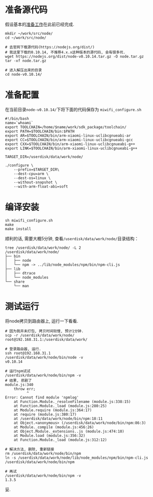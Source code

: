 # 准备源代码
假设基本的[准备工作](/miwifi-readme/)在此前已经完成.

    mkdir ~/work/src/node/
    cd ~/work/src/node/

    # 去官网下载源代码(https://nodejs.org/dist/)
    # 我这里下载的0.10.14, 不推荐4.x.x这种版本的源代码, 会有很多坑.
    wget https://nodejs.org/dist/node-v0.10.14.tar.gz -O node.tar.gz
    tar -xf node.tar.gz

    # 进入解压出来的目录
    cd node-v0.10.14/

# 准备配置
在当前目录`node-v0.10.14/`下将下面的代码保存为 `miwifi_configure.sh`

    #!/bin/bash
    name=`whoami`
    export TOOLCHAIN=/home/$name/work/sdk_package/toolchain/
    export PATH=$TOOLCHAIN/bin:$PATH
    export AR=$TOOLCHAIN/bin/arm-xiaomi-linux-uclibcgnueabi-ar
    export CC=$TOOLCHAIN/bin/arm-xiaomi-linux-uclibcgnueabi-gcc
    export CXX=$TOOLCHAIN/bin/arm-xiaomi-linux-uclibcgnueabi-g++
    export LINK=$TOOLCHAIN/bin/arm-xiaomi-linux-uclibcgnueabi-g++

    TARGET_DIR=/userdisk/data/work/node/

    ./configure \
        --prefix=$TARGET_DIR\
        --dest-cpu=arm \
        --dest-os=linux \
        --without-snapshot \
        --with-arm-float-abi=soft

# 编译安装

    sh miwifi_configure.sh
    make
    make install

顺利的话, 需要大概5分钟, 查看`/userdisk/data/work/node/`目录结构：

    tree /userdisk/data/work/node/ -L 2
    /userdisk/data/work/node/
    ├── bin
    │   ├── node
    │   └── npm -> ../lib/node_modules/npm/bin/npm-cli.js
    ├── lib
    │   ├── dtrace
    │   └── node_modules
    └── share
        └── man

# 测试运行
将node拷贝到路由器上, 运行一下看看.

    # 因为我并未打包, 拷贝时间较慢, 预计1分钟.
    scp -r /userdisk/data/work/node/ root@192.168.31.1:/userdisk/data/work/
    
    # 登录路由器, 运行.
    ssh root@192.168.31.1
    /userdisk/data/work/node/bin/node -v
    v0.10.14

    # 运行npm试试
    /userdisk/data/work/node/bin/npm -v
    # 结果, 悲剧了
    module.js:340
        throw err;
              ^
    Error: Cannot find module 'npmlog'
        at Function.Module._resolveFilename (module.js:338:15)
        at Function.Module._load (module.js:280:25)
        at Module.require (module.js:364:17)
        at require (module.js:380:17)
        at /userdisk/data/work/node/bin/npm:18:11
        at Object.<anonymous> (/userdisk/data/work/node/bin/npm:86:3)
        at Module._compile (module.js:456:26)
        at Object.Module._extensions..js (module.js:474:10)
        at Module.load (module.js:356:32)
        at Function.Module._load (module.js:312:12)

    # 解决方法, 删除, 重新链接
    rm /userdisk/data/work/node/bin/npm
    ln -s /userdisk/data/work/node/lib/node_modules/npm/bin/npm-cli.js /userdisk/data/work/node/bin/npm

    # 再试
    /userdisk/data/work/node/bin/npm -v
    1.3.5

妥.

